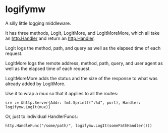 # logifymw

A silly little logging middleware.

It has three methods, LogIt, LogItMore, and LogItMoreMore, which all take an
[http.Handler](https://golang.org/pkg/net/http/#Handler) and return an 
[http.Handler](https://golang.org/pkg/net/http/#Handler).

LogIt logs the method, path, and query as well as the elapsed time of each request.

LogItMore logs the remote address, method, path, query, and user agent as well
as the elapsed time of each request.

LogItMoreMore adds the status and the size of the response to what was already
added by LogItMore.

Use it to wrap a mux so that it applies to all the routes:

    srv := &http.Server{Addr: fmt.Sprintf(":%d", port), Handler: logifymw.LogIt(mux)}

Or, just to individual HandlerFuncs:

    http.HandleFunc("/some/path/", logifymw.LogIt(somePathHandler()))

